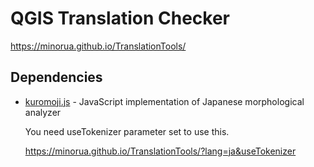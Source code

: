 # QGIS Translation Checker

https://minorua.github.io/TranslationTools/

## Dependencies

- [kuromoji.js](https://github.com/takuyaa/kuromoji.js) - JavaScript implementation of Japanese morphological analyzer

  You need useTokenizer parameter set to use this.

  https://minorua.github.io/TranslationTools/?lang=ja&useTokenizer
